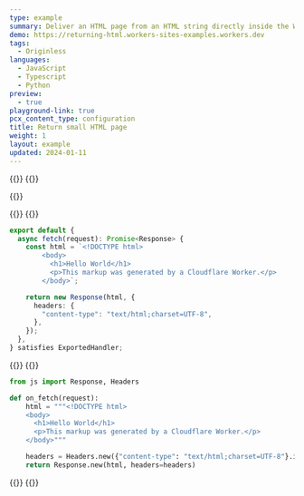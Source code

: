 ```yaml
---
type: example
summary: Deliver an HTML page from an HTML string directly inside the Worker script.
demo: https://returning-html.workers-sites-examples.workers.dev
tags:
  - Originless
languages:
  - JavaScript
  - Typescript
  - Python
preview:
  - true
playground-link: true
pcx_content_type: configuration
title: Return small HTML page
weight: 1
layout: example
updated: 2024-01-11
---
```


{{<tabs labels="js | ts | py">}}
{{<tab label="js" default="true">}}

{{<render file="_return-html-example-js.md">}}

{{</tab>}}
{{<tab label="ts">}}

```ts
export default {
  async fetch(request): Promise<Response> {
    const html = `<!DOCTYPE html>
		<body>
		  <h1>Hello World</h1>
		  <p>This markup was generated by a Cloudflare Worker.</p>
		</body>`;

    return new Response(html, {
      headers: {
        "content-type": "text/html;charset=UTF-8",
      },
    });
  },
} satisfies ExportedHandler;
```

{{</tab>}}
{{<tab label="py">}}

```py
from js import Response, Headers

def on_fetch(request):
    html = """<!DOCTYPE html>
    <body>
      <h1>Hello World</h1>
      <p>This markup was generated by a Cloudflare Worker.</p>
    </body>"""

    headers = Headers.new({"content-type": "text/html;charset=UTF-8"}.items())
    return Response.new(html, headers=headers)
```

{{</tab>}}
{{</tabs>}}
